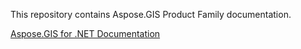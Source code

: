 This repository contains Aspose.GIS Product Family documentation.

[Aspose.GIS for .NET Documentation](net)